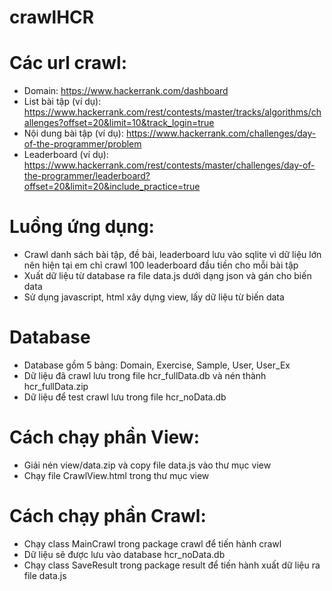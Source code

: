 ﻿# crawlHCR


# Các url crawl:
- Domain: https://www.hackerrank.com/dashboard
- List bài tập (ví dụ): https://www.hackerrank.com/rest/contests/master/tracks/algorithms/challenges?offset=20&limit=10&track_login=true
- Nội dung bài tập (ví dụ): https://www.hackerrank.com/challenges/day-of-the-programmer/problem
- Leaderboard (ví dụ): https://www.hackerrank.com/rest/contests/master/challenges/day-of-the-programmer/leaderboard?offset=20&limit=20&include_practice=true

# Luồng ứng dụng:
- Crawl danh sách bài tập, đề bài, leaderboard lưu vào sqlite vì dữ liệu lớn nên hiện tại em chỉ crawl 100 leaderboard đầu tiền cho mỗi bài tập
- Xuất dữ liệu từ database ra file data.js dưới dạng json và gán cho biến data
- Sử dụng javascript, html xây dựng view, lấy dữ liệu từ biến data

# Database
- Database gồm 5 bảng: Domain, Exercise, Sample, User, User_Ex
- Dữ liệu đã crawl lưu trong file hcr_fullData.db và nén thành hcr_fullData.zip
- Dữ liệu để test crawl lưu trong file hcr_noData.db

# Cách chạy phần View:
- Giải nén view/data.zip và copy file data.js vào thư mục view
- Chạy file CrawlView.html trong thư mục view

# Cách chạy phần Crawl:
- Chạy class MainCrawl trong package crawl để tiến hành crawl
- Dữ liệu sẽ được lưu vào database hcr_noData.db
- Chạy class SaveResult trong package result để tiến hành xuất dữ liệu ra file data.js
